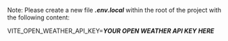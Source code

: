 Note: Please create a new file ***.env.local*** within the root of the project with the following content:

VITE_OPEN_WEATHER_API_KEY=***YOUR OPEN WEATHER API KEY HERE***
